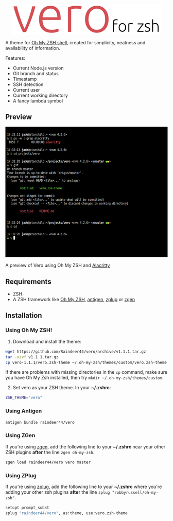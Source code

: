 <p align=center><img src="img/title.png" alt="Vero for zsh" /></p>

A theme for [Oh My ZSH shell](https://github.com/robbyrussell/oh-my-zsh), created for simplicity, neatness and availability of information.

Features:

- Current Node.js version
- Git branch and status
- Timestamp
- SSH detection
- Current user
- Current working directory
- A fancy lambda symbol

## Preview

<p align=center><img src="img/preview.png" alt="Preview of Vero" /></p>

A preview of Vero using Oh My ZSH and [Alacritty](https://github.com/jwilm/alacritty)

## Requirements

- ZSH
- A ZSH framework like [Oh My ZSH](https://github.com/robbyrussell/oh-my-zsh), [antigen](https://github.com/zsh-users/antigen), [zplug](https://github.com/zplug/zplug) or [zgen](https://github.com/tarjoilija/zgen)

## Installation

### Using Oh My ZSH!

1. Download and install the theme:

```bash
wget https://github.com/Raindeer44/vero/archive/v1.1.1.tar.gz
tar -xzvf v1.1.1.tar.gz
cp vero-1.1.1/vero.zsh-theme ~/.oh-my-zsh/themes/custom/vero.zsh-theme
```

If there are problems with missing directories in the `cp` command, make sure you have Oh My Zsh installed, then try `mkdir ~/.oh-my-zsh/themes/custom`.

2. Set vero as your ZSH theme. In your **~/.zshrc**:

```bash
ZSH_THEME="vero"
```

### Using Antigen

```bash
antigen bundle raindeer44/vero
```

### Using ZGen

If you're using [zgen](https://github.com/tarjoilija/zgen), add the following line to your **~/.zshrc** near your other ZSH plugins **after** the line `zgen oh-my-zsh`.

```bash
zgen load raindeer44/vero vero master
```

### Using ZPlug

If you're using [zplug](https://github.com/zplug/zplug), add the following line
to your **~/.zshrc** where you're adding your other zsh plugins **after** the
line `zplug "robbyrussell/oh-my-zsh"`.

```bash
setopt prompt_subst
zplug "raindeer44/vero", as:theme, use:vero.zsh-theme
```
